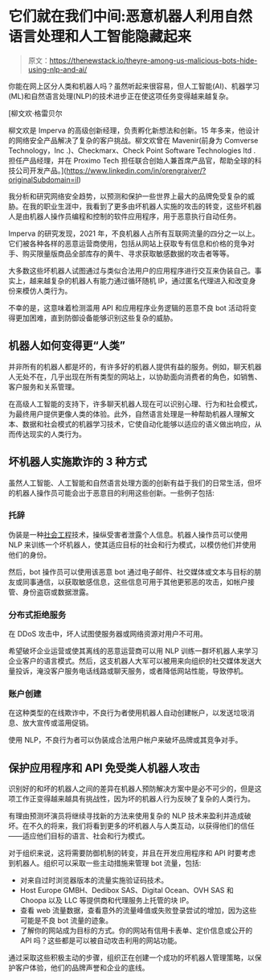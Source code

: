 # 它们就在我们中间:恶意机器人利用自然语言处理和人工智能隐藏起来

> 原文：<https://thenewstack.io/theyre-among-us-malicious-bots-hide-using-nlp-and-ai/>

你能在网上区分人类和机器人吗？虽然听起来很容易，但人工智能(AI)、机器学习(ML)和自然语言处理(NLP)的技术进步正在使这项任务变得越来越复杂。

 [柳文欢·格雷贝尔

柳文欢是 Imperva 的高级创新经理，负责孵化新想法和创新。15 年多来，他设计的网络安全产品解决了复杂的客户挑战。柳文欢曾在 Mavenir(前身为 Comverse Technology，Inc .)、Checkmarx、Check Point Software Technologies ltd .担任产品经理，并在 Proximo Tech 担任联合创始人兼首席产品官，帮助全球的科技公司开发产品。](https://www.linkedin.com/in/orengraiver/?originalSubdomain=il) 

我分析和研究网络安全趋势，以预测和保护一些世界上最大的品牌免受复杂的威胁。在我的职业生涯中，我看到了更多由坏机器人实施的攻击的转变，这些坏机器人是由机器人操作员编程和控制的软件应用程序，用于恶意执行自动任务。

Imperva 的研究发现，2021 年，不良机器人占所有互联网流量的四分之一以上。它们被各种各样的恶意运营商使用，包括从网站上获取专有信息和价格的竞争对手、购买限量版商品全部库存的黄牛、寻求获取敏感数据的攻击者等等。

大多数这些坏机器人试图通过与类似合法用户的应用程序进行交互来伪装自己。事实上，越来越复杂的机器人有能力通过循环随机 IP，通过匿名代理进入和改变身份来模仿人类行为。

不幸的是，这意味着检测滥用 API 和应用程序业务逻辑的恶意不良 bot 活动将变得更加困难，直到防御设备能够识别这些复杂的威胁。

## **机器人如何变得更“人类”**

并非所有的机器人都是坏的，有许多好的机器人提供有益的服务。例如，聊天机器人无处不在，几乎出现在所有类型的网站上，以协助面向消费者的角色，如销售、客户服务和关系管理。

在高级人工智能的支持下，许多聊天机器人现在可以识别心理、行为和社会模式，为最终用户提供更像人类的体验。此外，自然语言处理是一种帮助机器人理解文本、数据和社会模式的机器学习技术，它使自动化能够以适应的语义做出响应，从而传达现实的人类行为。

## **坏机器人实施欺诈的 3 种方式**

虽然人工智能、人工智能和自然语言处理方面的创新有益于我们的日常生活，但坏的机器人操作员可能会出于恶意目的利用这些创新。一些例子包括:

### **托辞**

伪装是一种[社会工程](https://www.imperva.com/learn/application-security/social-engineering-attack/)技术，操纵受害者泄露个人信息。机器人操作员可以使用 NLP 来训练一个坏机器人，使其适应目标的社会和行为模式，以模仿他们并使用他们的身份。

然后，bot 操作员可以使用该恶意 bot 通过电子邮件、社交媒体或文本与目标的朋友或同事通信，以获取敏感信息，这些信息可用于其他更邪恶的攻击，如帐户接管、身份盗窃或数据泄露。

### **分布式拒绝服务**

在 DDoS 攻击中，坏人试图使服务器或网络资源对用户不可用。

希望破坏企业运营或使其离线的恶意运营商可以用 NLP 训练一群坏机器人来学习企业客户的语言模式。然后，这支机器人大军可以被用来向组织的社交媒体发送大量投诉，淹没客户服务电话线路或聊天服务，或者降低网站性能，导致停机。

### **账户创建**

在这种类型的在线欺诈中，不良行为者使用机器人自动创建帐户，以发送垃圾消息、放大宣传或滥用促销。

使用 NLP，不良行为者可以伪装成合法用户帐户来破坏品牌或其竞争对手。

## **保护应用程序和 API 免受类人机器人攻击**

识别好的和坏的机器人之间的差异在机器人预防解决方案中是必不可少的，但是这项工作正变得越来越具有挑战性，因为坏的机器人行为反映了复杂的人类行为。

有理由预测坏演员将继续寻找新的方法来使用复杂的 NLP 技术来盈利并造成破坏。在不久的将来，我们将看到更多的坏机器人与人类互动，以获得他们的信任——适应他们目标的语言、社会和行为模式。

对于组织来说，这将需要防御机制的转变，并且在开发应用程序和 API 时要考虑到机器人。组织可以采取一些主动措施来管理 bot 流量，包括:

*   对来自过时浏览器版本的流量实施验证码技术。
*   Host Europe GMBH、Dedibox SAS、Digital Ocean、OVH SAS 和 Choopa 以及 LLC 等提供商和代理服务上托管的块 IP。
*   查看 web 流量数据，查看意外的流量峰值或失败登录尝试的增加，因为这些可能是不良 bot 流量的迹象。
*   了解你的网站成为目标的方式。你的网站有信用卡表单、定价信息或公开的 API 吗？这些都是可以被自动攻击利用的网站功能。

通过采取这些积极主动的步骤，组织正在创建一个成功的坏机器人管理策略，以保护客户体验，他们的品牌声誉和企业的底线。

<svg xmlns:xlink="http://www.w3.org/1999/xlink" viewBox="0 0 68 31" version="1.1"><title>Group</title> <desc>Created with Sketch.</desc></svg>